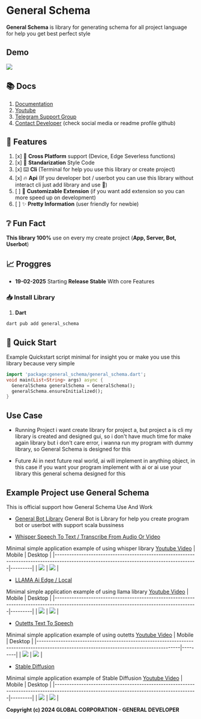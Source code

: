 # General Schema
 
**General Schema** is library for generating schema for all project language for help you get best perfect style

## Demo
 
[![](https://raw.githubusercontent.com/globalcorporation/.github/main/.github/logo/powered.png)](https://www.youtube.com/@Global_Corporation)

## 📚️ Docs

1. [Documentation]({url_documentation})
2. [Youtube](https://youtube.com/{main_youtube_username_owner})
3. [Telegram Support Group](https://t.me/{telegram_support_username})
4. [Contact Developer](https://github.com/{main_username_owner}) (check social media or readme profile github)

## 🔖️ Features

1. [x] 📱️ **Cross Platform** support (Device, Edge Severless functions)
2. [x] 📜️ **Standarization** Style Code
3. [x] ⌨️ **Cli** (Terminal for help you use this library or create project)
4. [x] 🔥️ **Api** (If you developer bot / userbot you can use this library without interact cli just add library and use 🚀️)
5. [ ] 🧩️ **Customizable Extension** (if you want add extension so you can more speed up on development)
6. [ ] ✨️ **Pretty Information** (user friendly for newbie)
 
## ❔️ Fun Fact

**This library 100%** use on every my create project (**App, Server, Bot, Userbot**)
 
## 📈️ Proggres
 
- **19-02-2025**
  Starting **Release Stable** With core Features

### 📥️ Install Library

1. **Dart**

```bash
dart pub add general_schema
```
 

## 🚀️ Quick Start

Example Quickstart script minimal for insight you or make you use this library because very simple

```dart 
import 'package:general_schema/general_schema.dart';
void main(List<String> args) async {
  GeneralSchema generalSchema = GeneralSchema();
  generalSchema.ensureInitialized();
}
```

## Use Case

- Running Project
i want create library for project a, but project a is cli my library is created and designed gui, so i don't have much time for make again library but i don't care error, i wanna run my program with dummy library, so General Schema is designed for this 

- Future Ai
  in next future real world, ai will implement in anything object, in this case if you want your program implement with ai or ai use your library this general schema designed for this


## Example Project use General Schema

This is official support how General Schema Use And Work

- [General Bot Library]()
  General Bot is Library for help you create program bot or userbot with support scala bussiness

- [Whisper Speech To Text / Transcribe From Audio Or Video](https://github.com/general-developer/whisper_library)
    
Minimal simple application example of using whisper library [Youtube Video](https://youtu.be/U-5EDMk0UgE) 
| Mobile                                                                                                                                  | Desktop |
|-----------------------------------------------------------------------------------------------------------------------------------------|---------|
| [![](https://raw.githubusercontent.com/General-Developer/whisper_library/refs/heads/main/assets/examples/whisper_app/mobile.png)](https://youtu.be/U-5EDMk0UgE) | [![](https://raw.githubusercontent.com/General-Developer/whisper_library/refs/heads/main/assets/examples/whisper_app/desktop.png)](https://youtu.be/U-5EDMk0UgE)        |


- [LLAMA Ai Edge / Local](https://github.com/general-developer/llama_library)
    
Minimal simple application example of using llama library [Youtube Video](https://youtu.be/U-5EDMk0UgE) 
| Mobile                                                                                                                                  | Desktop |
|-----------------------------------------------------------------------------------------------------------------------------------------|---------|
| [![](https://raw.githubusercontent.com/General-Developer/llama_library/refs/heads/main/assets/examples/llama_app/mobile.png)](https://youtu.be/U-5EDMk0UgE) | [![](https://raw.githubusercontent.com/General-Developer/llama_library/refs/heads/main/assets/examples/llama_app/desktop.png)](https://youtu.be/U-5EDMk0UgE)        |



- [Outetts Text To Speech](https://github.com/general-developer/outetts)
    
Minimal simple application example of using outetts [Youtube Video](https://youtu.be/U-5EDMk0UgE) 
| Mobile                                                                                                                                  | Desktop |
|-----------------------------------------------------------------------------------------------------------------------------------------|---------|
| [![](https://raw.githubusercontent.com/General-Developer/outetts/refs/heads/main/assets/examples/outetts_app/mobile.png)](https://youtu.be/U-5EDMk0UgE) | [![](https://raw.githubusercontent.com/General-Developer/outetts/refs/heads/main/assets/examples/outetts_app/desktop.png)](https://youtu.be/U-5EDMk0UgE)        |


- [Stable Diffusion](https://github.com/general-developer/stable_diffusion_library)
    
Minimal simple application example of Stable Diffusion [Youtube Video](https://youtu.be/U-5EDMk0UgE) 
| Mobile                                                                                                                                  | Desktop |
|-----------------------------------------------------------------------------------------------------------------------------------------|---------|
| [![](https://raw.githubusercontent.com/General-Developer/stable_diffusion_library/refs/heads/main/assets/examples/stable_diffusion_app/mobile.png)](https://youtu.be/U-5EDMk0UgE) | [![](https://raw.githubusercontent.com/General-Developer/stable_diffusion_library/refs/heads/main/assets/examples/stable_diffusion_app/desktop.png)](https://youtu.be/U-5EDMk0UgE)        |


**Copyright (c) 2024 GLOBAL CORPORATION - GENERAL DEVELOPER**